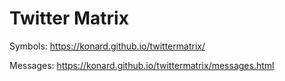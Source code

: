 # Twitter Matrix
Symbols: https://konard.github.io/twittermatrix/

Messages: https://konard.github.io/twittermatrix/messages.html
 
